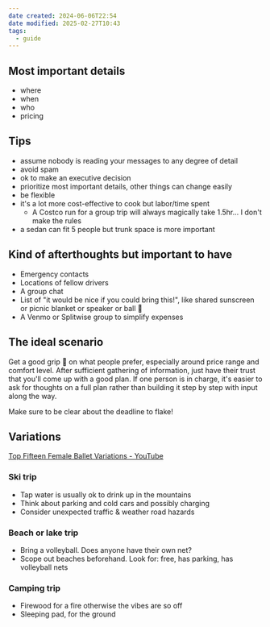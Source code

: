 ```yaml
---
date created: 2024-06-06T22:54
date modified: 2025-02-27T10:43
tags:
  - guide
---
```

## Most important details
- where
- when
- who
- pricing

## Tips
- assume nobody is reading your messages to any degree of detail
- avoid spam
- ok to make an executive decision
- prioritize most important details, other things can change easily
- be flexible
- it's a lot more cost-effective to cook but labor/time spent
	- A Costco run for a group trip will always magically take 1.5hr... I don't make the rules
- a sedan can fit 5 people but trunk space is more important

## Kind of afterthoughts but important to have
- Emergency contacts
- Locations of fellow drivers
- A group chat
- List of "it would be nice if you could bring this!", like shared sunscreen or picnic blanket or speaker or ball 🏈
- A Venmo or Splitwise group to simplify expenses

## The ideal scenario

Get a good grip 🤚 on what people prefer, especially around price range and comfort level. After sufficient gathering of information, just have their trust that you'll come up with a good plan. If one person is in charge, it's easier to ask for thoughts on a full plan rather than building it step by step with input along the way. 

Make sure to be clear about the deadline to flake!

## Variations

[Top Fifteen Female Ballet Variations - YouTube](https://www.youtube.com/watch?v=lfVlQhxv-0Q) 

### Ski trip

- Tap water is usually ok to drink up in the mountains
- Think about parking and cold cars and possibly charging
- Consider unexpected traffic & weather road hazards

### Beach or lake trip

- Bring a volleyball. Does anyone have their own net?
- Scope out beaches beforehand. Look for: free, has parking, has volleyball nets
### Camping trip

- Firewood for a fire otherwise the vibes are so off
- Sleeping pad, for the ground